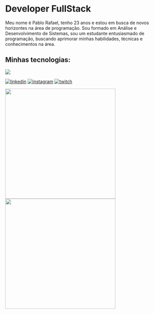 # Developer FullStack

Meu nome é Pablo Rafael, tenho 23 anos e estou em busca de novos horizontes na área de programação. Sou formado em Análise e Desenvolvimento de Sistemas, sou um estudante entusiasmado de programação, buscando aprimorar minhas habilidades, técnicas e conhecimentos na área. 
<div style="display: inline_block">
<p>
   <h2>Minhas tecnologias:</h2>
  <a href="https://skillicons.dev">
    <img src="https://skillicons.dev/icons?i=html,css,javascript,ts,react,nodejs,docker,postgres,mongodb" />
  </a>
</p>
</div>

[![linkedin](https://img.shields.io/badge/LinkedIn-0077B5?style=for-the-badge&logo=linkedin&logoColor=white)](https://www.linkedin.com/in/pablo-rafael-1372a2279/)
[![instagram](https://img.shields.io/badge/Instagram-E4405F?style=for-the-badge&logo=instagram&logoColor=white)](https://www.instagram.com/pablo_rafaelk/)
[![twitch](https://img.shields.io/badge/Twitch-9146FF?style=for-the-badge&logo=twitch&logoColor=white)](https://www.twitch.tv/oitavozero)


<a href="https://github.com/anuraghazra/github-readme-stats">
  <img width=350 align="center" src="https://github-readme-stats.vercel.app/api?username=PabloRafael-coder" />
</a>
<a href="https://github.com/anuraghazra/convoychat">
  <img width=350 align="center" src="https://github-readme-stats.vercel.app/api/top-langs?username=PabloRafael-coder&layout=compact&langs_count=8&card_width=320" />
</a>

